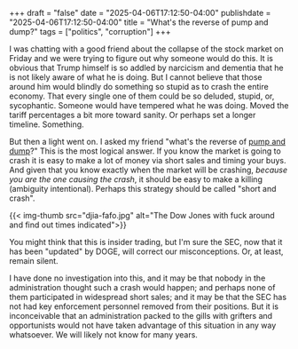+++
draft = "false"
date = "2025-04-06T17:12:50-04:00"
publishdate = "2025-04-06T17:12:50-04:00"
title = "What's the reverse of pump and dump?"
tags = ["politics", "corruption"]
+++

I was chatting with a good friend about the collapse of the stock market on Friday and we were trying to figure out why someone would do this.  It is obvious that Trump himself is so addled by narcicism and dementia that he is not likely aware of what he is doing.  But I cannot believe that those around him would blindly do something so stupid as to crash the entire economy.  That every single one of them could be so deluded, stupid, or, sycophantic.  Someone would have tempered what he was doing.  Moved the tariff percentages a bit more toward sanity.  Or perhaps set a longer timeline.  Something.

But then a light went on.  I asked my friend "what's the reverse of [pump and dump](https://en.wikipedia.org/wiki/Pump_and_dump)?"  This is the most logical answer.  If you know the market is going to crash it is easy to make a lot of money via short sales and timing your buys.  And given that you know exactly when the market will be crashing, *because you are the one causing the crash*, it should be easy to make a killing (ambiguity intentional).  Perhaps this strategy should be called "short and crash".

{{< img-thumb src="djia-fafo.jpg" alt="The Dow Jones with fuck around and find out times indicated">}}

You might think that this is insider trading, but I'm sure the SEC, now that it has been "updated" by DOGE, will correct our misconceptions.  Or, at least, remain silent.

I have done no investigation into this, and it may be that nobody in the administration thought such a crash would happen; and perhaps none of them participated in widespread short sales; and it may be that the SEC has not had key enforcement personnel removed from their positions.  But it is inconceivable that an administration packed to the gills with grifters and opportunists would not have taken advantage of this situation in any way whatsoever.  We will likely not know for many years.

